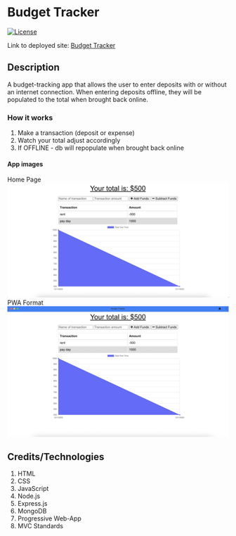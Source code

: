 # Budget Tracker

[![License](https://img.shields.io/badge/License-MIT-blue.svg)](https://opensource.org/licenses/MIT)

Link to deployed site: [Budget Tracker](https://salty-escarpment-91898.herokuapp.com/)

## Description
A budget-tracking app that allows the user to enter deposits with or without an internet connection. When entering deposits offline, they will be populated to the total when brought back online.

### How it works
1. Make a transaction (deposit or expense)
2. Watch your total adjust accordingly
3. If OFFLINE - db will repopulate when brought back online

#### App images
Home Page
![Budget Tracker](./public/images/homePage.png)
PWA Format
![Budget Tracker](./public/images/progressiveWebApp.png)

## Credits/Technologies
1. HTML
2. CSS
3. JavaScript
4. Node.js
5. Express.js
6. MongoDB
7. Progressive Web-App
8. MVC Standards
